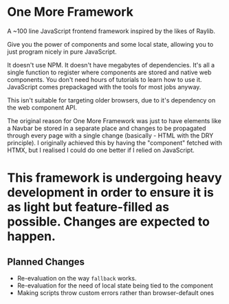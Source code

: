 # One More Framework
A ~100 line JavaScript frontend framework inspired by the likes of Raylib. 

Give you the power of components and some local state, allowing you to just program nicely in pure JavaScript. 

It doesn't use NPM. It doesn't have megabytes of dependencies. It's all a single function to register where components are stored and native web components. You don't need hours of tutorials to learn how to use it. JavaScript comes prepackaged with the tools for most jobs anyway.

This isn't suitable for targeting older browsers, due to it's dependency on the web component API.

The original reason for One More Framework was just to have elements like a Navbar be stored in a separate place and changes to be propagated through every page with a single change (basically - HTML with the DRY principle). I originally achieved this by having the "component" fetched with HTMX, but I realised I could do one better if I relied on JavaScript.

# This framework is undergoing heavy development in order to ensure it is as light but feature-filled as possible. Changes are expected to happen.
## Planned Changes
- Re-evaluation on the way `fallback` works.
- Re-evaluation for the need of local state being tied to the component
- Making scripts throw custom errors rather than browser-default ones
